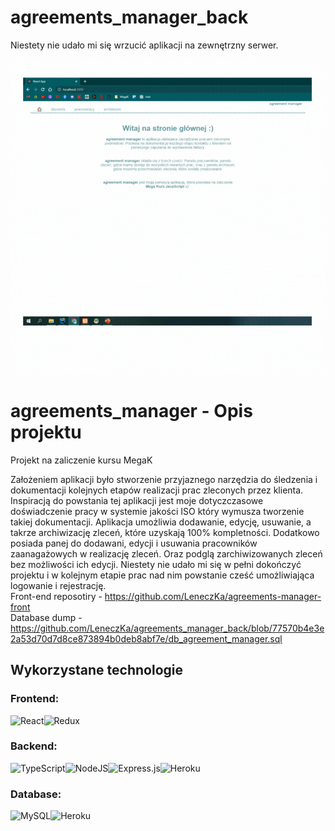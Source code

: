 # agreements_manager_back

Niestety nie udało mi się wrzucić aplikacji na zewnętrzny serwer.

![front end gif](https://github.com/LeneczKa/agreements_manager_back/blob/07c72043ea0f0e3a36d94ff527d79bc71d32e481/MyApp.gif)

# agreements_manager - Opis projektu

Projekt na zaliczenie kursu MegaK

Założeniem aplikacji było stworzenie przyjaznego narzędzia do śledzenia i dokumentacji kolejnych etapów realizacji prac zleconych przez klienta. 
Inspiracją do powstania tej aplikacji jest moje dotyczczasowe doświadczenie pracy w systemie jakości ISO który wymusza tworzenie takiej dokumentacji. 
Aplikacja umożliwia dodawanie, edycję, usuwanie, a takrze archiwizację zleceń, które uzyskają 100% kompletności. Dodatkowo posiada panej do dodawani, edycji i usuwania pracowników zaanagażowych w realizację zleceń. Oraz podglą zarchiwizowanych zleceń bez możliwości ich edycji.
Niestety nie udało mi się w pełni dokończyć projektu i w kolejnym etapie prac nad nim powstanie cześć umożliwiająca logowanie i rejestrację. 
<br/>
Front-end reposotiry - https://github.com/LeneczKa/agreements-manager-front
<br/>
Database dump - https://github.com/LeneczKa/agreements_manager_back/blob/77570b4e3e2a53d70d7d8ce873894b0deb8abf7e/db_agreement_manager.sql
<br/>

## Wykorzystane technologie

### Frontend:

![React](https://img.shields.io/badge/react-%2320232a.svg?style=for-the-badge&logo=react&logoColor=%2361DAFB)![Redux](https://img.shields.io/badge/redux-%23593d88.svg?style=for-the-badge&logo=redux&logoColor=white)

### Backend:

![TypeScript](https://img.shields.io/badge/typescript-%23007ACC.svg?style=for-the-badge&logo=typescript&logoColor=white)![NodeJS](https://img.shields.io/badge/node.js-6DA55F?style=for-the-badge&logo=node.js&logoColor=white)![Express.js](https://img.shields.io/badge/express.js-%23404d59.svg?style=for-the-badge&logo=express&logoColor=%2361DAFB)![Heroku](https://img.shields.io/badge/heroku-%23430098.svg?style=for-the-badge&logo=heroku&logoColor=white)

### Database:

![MySQL](https://img.shields.io/badge/mysql-%2300f.svg?style=for-the-badge&logo=mysql&logoColor=white)![Heroku](https://img.shields.io/badge/heroku-%23430098.svg?style=for-the-badge&logo=heroku&logoColor=white)
